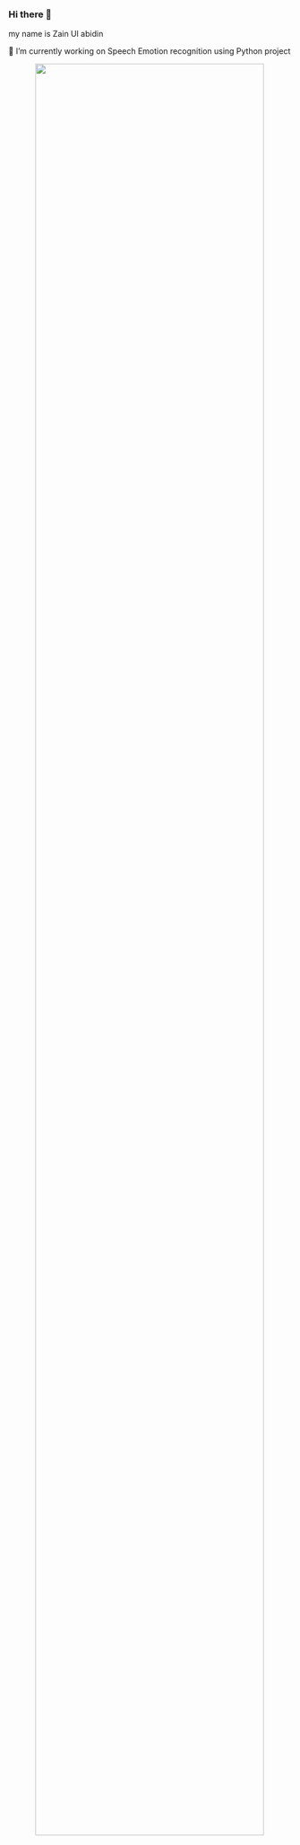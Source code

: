 ### Hi there 👋
my name is Zain Ul abidin 


🔭 I’m currently working on Speech Emotion recognition using Python project


<p align  = "center">
  <img width = "90%"  src = "https://github-readme-streak-stats.herokuapp.com/?user=ZainLipa&show_icons=true&locale=en&layout=demo&theme=merko&hide_border=true" />
</p>


<!--
**ZainLipa/ZainLipa** is a ✨ _special_ ✨ repository because its `README.md` (this file) appears on your GitHub profile.


Here are some ideas to get you started:

- 🔭 I’m currently working on ...
- 🌱 I’m currently learning ...
- 👯 I’m looking to collaborate on ...
- 🤔 I’m looking for help with ...
- 💬 Ask me about ...
- 📫 How to reach me: ...
- 😄 Pronouns: ...
- ⚡ Fun fact: ...
-->
